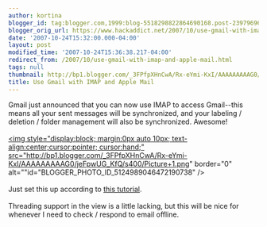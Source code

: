 ```yaml
---
author: kortina
blogger_id: tag:blogger.com,1999:blog-5518298822864690168.post-2397969645746822037
blogger_orig_url: https://www.hackaddict.net/2007/10/use-gmail-with-imap-and-apple-mail.html
date: '2007-10-24T15:32:00.000-04:00'
layout: post
modified_time: '2007-10-24T15:36:38.217-04:00'
redirect_from: /2007/10/use-gmail-with-imap-and-apple-mail.html
tags: null
thumbnail: http://bp1.blogger.com/_3FPfpXHnCwA/Rx-eYmi-KxI/AAAAAAAAAG0/jeFpwUG_KfQ/s72-c/Picture+1.png
title: Use Gmail with IMAP and Apple Mail
---
```


Gmail just announced that you can now use IMAP to access Gmail--this means all your sent messages will be synchronized, and your labeling / deletion / folder management will also be synchronized.  Awesome!<br /><br /><a onblur="try {parent.deselectBloggerImageGracefully();} catch(e) {}" href="http://bp1.blogger.com/_3FPfpXHnCwA/Rx-eYmi-KxI/AAAAAAAAAG0/jeFpwUG_KfQ/s1600-h/Picture+1.png"><img style="display:block; margin:0px auto 10px; text-align:center;cursor:pointer; cursor:hand;" src="http://bp1.blogger.com/_3FPfpXHnCwA/Rx-eYmi-KxI/AAAAAAAAAG0/jeFpwUG_KfQ/s400/Picture+1.png" border="0" alt=""id="BLOGGER_PHOTO_ID_5124989046472190738" /></a><br /><br />Just set this up according to <a href="http://mail.google.com/support/bin/answer.py?answer=77663">this tutorial</a>.<br /><br />Threading support in the view is a little lacking, but this will be nice for whenever I need to check / respond to email offline.